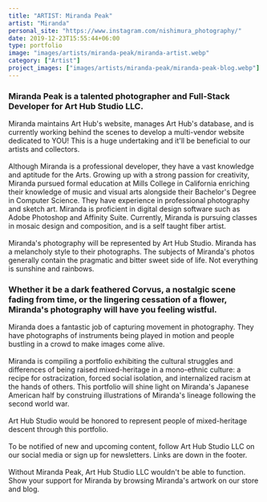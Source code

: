 ```yaml
---
title: "ARTIST: Miranda Peak"
artist: "Miranda"
personal_site: "https://www.instagram.com/nishimura_photography/"
date: 2019-12-23T15:55:44+06:00
type: portfolio
image: "images/artists/miranda-peak/miranda-artist.webp"
category: ["Artist"]
project_images: ["images/artists/miranda-peak/miranda-peak-blog.webp"]
---
```

### Miranda Peak is a talented photographer and Full-Stack Developer for Art Hub Studio LLC.

Miranda maintains Art Hub's website, manages Art Hub's database, and is currently working behind the scenes to develop a multi-vendor website dedicated to YOU! This is a huge undertaking and it'll be beneficial to our artists and collectors.\
\
Although Miranda is a professional developer, they have a vast knowledge and aptitude for the Arts. Growing up with a strong passion for creativity, Miranda pursued formal education at Mills College in California enriching their knowledge of music and visual arts alongside their Bachelor's Degree in Computer Science. They have experience in professional photography and sketch art. Miranda is proficient in digital design software such as Adobe Photoshop and Affinity Suite. Currently, Miranda is pursuing classes in mosaic design and composition, and is a self taught fiber artist.\
\
Miranda's photography will be represented by Art Hub Studio. Miranda has a melancholy style to their photographs. The subjects of Miranda's photos generally contain the pragmatic and bitter sweet side of life. Not everything is sunshine and rainbows.

### Whether it be a dark feathered Corvus, a nostalgic scene fading from time, or the lingering cessation of a flower, Miranda's photography will have you feeling wistful.

Miranda does a fantastic job of capturing movement in photography. They have photographs of instruments being played in motion and people bustling in a crowd to make images come alive.\
\
Miranda is compiling a portfolio exhibiting the cultural struggles and differences of being raised  mixed-heritage in a mono-ethnic culture: a recipe for ostracization, forced social isolation, and internalized racism at the hands of others. This portfolio will shine light on Miranda's Japanese American half by construing illustrations of Miranda's lineage following the second world war.\
\
Art Hub Studio would be honored to represent people of mixed-heritage descent through this portfolio.\
\
To be notified of new and upcoming content, follow Art Hub Studio LLC on our social media or sign up for newsletters. Links are down in the footer.\
\
Without Miranda Peak, Art Hub Studio LLC wouldn't be able to function. Show your support for Miranda by browsing Miranda's artwork on our store and blog.